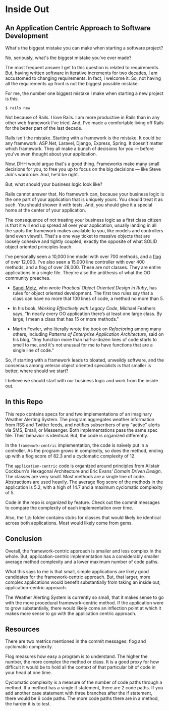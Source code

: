 # Inside Out
## An Application Centric Approach to Software Development

What's the biggest mistake you can make when starting a software project?

No, seriously, what's the biggest mistake you've ever made?

The most frequent answer I get to this question is related to requirements. But, having written software in iterative increments for two decades, I am accustomed to changing requirements. In fact, I welcome it. So, not having all the requirements up front is not the biggest possible mistake.

For me, the number one biggest mistake I make when starting a new project is this:

```
$ rails new
```
Not because of Rails. I love Rails. I am more productive in Rails than in any other web framework I've tried. And, I've made a comfortable living off Rails for the better part of the last decade.

Rails isn't the mistake. Starting with a framework is the mistake. It could be any framework: ASP.Net, Laravel, Django, Express, Spring. It doesn't matter which framework. They all make a bunch of decisions for you — before you've even thought about your application.

Now, DHH would argue that's a good thing. Frameworks make many small decisions for you, to free you up to focus on the big decisions — like Steve Job's wardrobe. And, he'd be right.

But, what should your business logic look like?

Rails cannot answer that. No framework can, because your business logic is the one part of your application that is uniquely yours. You should treat it as such. You should shower it with tests. And, you should give it a special home at the center of your application.

The consequence of not treating your business logic as a first class citizen is that it will end up spread all over your application, usually landing in all the spots the framework makes available to you, like models and controllers (and even views!). That's a one way ticket to massive objects that are loosely cohesive and tightly coupled, exactly the opposite of what SOLID object oriented principles teach.

I've personally seen a 10,000 line model with over 700 methods, and a [flog](https://github.com/seattlerb/flog) of over 12,000. I've also seen a 15,000 line controller with over 400 methods, and a flog of over 28,000. These are not classes. They are entire applications in a single file. They're also the antithesis of what the OO community preaches.

* [Sandi Metz](https://github.com/skmetz), who wrote _Practical Object Oriented Design in Ruby_, has rules for object oriented development. The first two rules say that a class can have no more that 100 lines of code, a method no more than 5.

* In his book, _Working Effectively with Legacy Code_, Michael Feathers says, "In nearly every OO application there’s at least one large class. By large, I mean a class that has 15 or more methods."

* Martin Fowler, who literally wrote the book on _Refactoring_ among many others, including _Patterns of Enterprise Application Architecture_, said on his blog, "Any function more than half-a-dozen lines of code starts to smell to me, and it's not unusual for me to have functions that are a single line of code."

So, if starting with a framework leads to bloated, unweildy software, and the consensus among veteran object oriented specialists is that smaller is better, where should we start?

I believe we should start with our business logic and work from the inside out.

## In this Repo

This repo contains specs for and two implementations of an imaginary Weather Alerting System. The program aggregates weather information from RSS and Twitter feeds, and notifies subscribers of any "active" alerts via SMS, Email, or Messenger. Both implementations pass the same spec file. Their behavior is identical. But, the code is organized differently.

In the `framework-centric` implementation, the code is naïvely put in a controller. As the program grows in complexity, so does the method, ending up with a flog score of 82.3 and a cyclomatic complexity of 12.

The `application-centric` code is organized around principles from Alistair Cockburn's Hexagonal Architecture and Eric Evans' _Domain Driven Design_. The classes are very small. Most methods are a single line of code. Abstractions are used heavily. The average flog score of the methods in the application is 5.2, with a high of 14.7 and a maximum cyclomatic complexity of 5.

Code in the repo is organized by feature. Check out the commit messages to compare the complexity of each implementation over time.

Also, the `lib` folder contains stubs for classes that would likely be identical across both applications. Most would likely come from gems.

## Conclusion

Overall, the framework-centric approach is smaller and less complex in the whole. But, application-centric implementation has a considerably smaller average method complexity and a lower maximum number of code paths.

What this says to me is that small, simple applications are likely good candidates for the framework-centric approach. But, that larger, more complex applications would benefit substantially from taking an inside out, application-centric approach.

The Weather Alerting System is currently so small, that it makes sense to go with the more procedural framework-centric method. If the application were to grow substantially, there would likely come an inflection point at which it makes more sense to go with the application centric approach.

## Resources

There are two metrics mentioned in the commit messages: flog and cyclomatic complexity.

Flog measures how easy a program is to understand. The higher the number, the more complex the method or class. It is a good proxy for how difficult it would be to hold all the context of that particular bit of code in your head at one time.

Cyclomatic complexity is a measure of the number of code paths through a method. If a method has a single if statement, there are 2 code paths. If you add another case statement with three branches after the if statement, there would be 6 code paths. The more code paths there are in a method, the harder it is to test.

